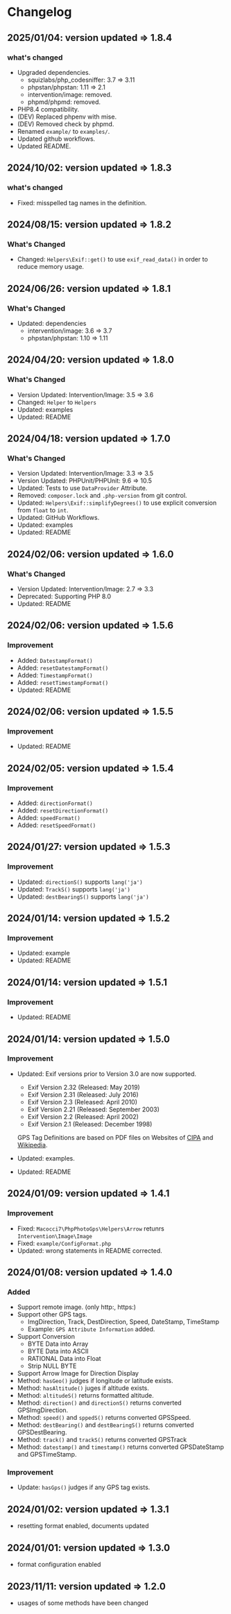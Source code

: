 # Changelog

## 2025/01/04: version updated => 1.8.4

### what's changed

- Upgraded dependencies.
  - squizlabs/php_codesniffer: 3.7 => 3.11
  - phpstan/phpstan: 1.11 => 2.1
  - intervention/image: removed.
  - phpmd/phpmd: removed.
- PHP8.4 compatibility.
- (DEV) Replaced phpenv with mise.
- (DEV) Removed check by phpmd.
- Renamed `example/` to `examples/`.
- Updated github workflows.
- Updated README.

## 2024/10/02: version updated => 1.8.3

### what's changed

- Fixed: misspelled tag names in the definition.

## 2024/08/15: version updated => 1.8.2

### What's Changed

- Changed: `Helpers\Exif::get()` to use `exif_read_data()` in order to reduce memory usage.

## 2024/06/26: version updated => 1.8.1

### What's Changed

- Updated: dependencies
    - intervention/image: 3.6 => 3.7
    - phpstan/phpstan: 1.10 => 1.11

## 2024/04/20: version updated => 1.8.0

### What's Changed

- Version Updated: Intervention/Image: 3.5 => 3.6
- Changed: `Helper` to `Helpers`
- Updated: examples
- Updated: README

## 2024/04/18: version updated => 1.7.0

### What's Changed

- Version Updated: Intervention/Image: 3.3 => 3.5
- Version Updated: PHPUnit/PHPUnit: 9.6 => 10.5
- Updated: Tests to use `DataProvider` Attribute.
- Removed: `composer.lock` and `.php-version` from git control.
- Updated: `Helpers\Exif::simplifyDegrees()` to use explicit conversion from `float` to `int`.
- Updated: GitHub Workflows.
- Updated: examples
- Updated: README

## 2024/02/06: version updated => 1.6.0

### What's Changed

- Version Updated: Intervention/Image: 2.7 => 3.3
- Deprecated: Supporting PHP 8.0
- Updated: README

## 2024/02/06: version updated => 1.5.6

### Improvement

- Added: `DatestampFormat()`
- Added: `resetDatestampFormat()`
- Added: `TimestampFormat()`
- Added: `resetTimestampFormat()`
- Updated: README

## 2024/02/06: version updated => 1.5.5

### Improvement

- Updated: README

## 2024/02/05: version updated => 1.5.4

### Improvement

- Added: `directionFormat()`
- Added: `resetDirectionFormat()`
- Added: `speedFormat()`
- Added: `resetSpeedFormat()`

## 2024/01/27: version updated => 1.5.3

### Improvement

- Updated: `directionS()` supports `lang('ja')`
- Updated: `TrackS()` supports `lang('ja')`
- Updated: `destBearingS()` supports `lang('ja')`

## 2024/01/14: version updated => 1.5.2

### Improvement

- Updated: example
- Updated: README

## 2024/01/14: version updated => 1.5.1

### Improvement

- Updated: README

## 2024/01/14: version updated => 1.5.0

### Improvement

- Updated: Exif versions prior to Version 3.0 are now supported.
    - Exif Version 2.32 (Released: May 2019)
    - Exif Version 2.31 (Released: July 2016)
    - Exif Version 2.3 (Released: April 2010)
    - Exif Version 2.21 (Released: September 2003)
    - Exif Version 2.2 (Released: April 2002)
    - Exif Version 2.1 (Released: December 1998)

    GPS Tag Definitions are based on PDF files on Websites of [CIPA](https://cipa.jp/e/std/std-sec.html) and [Wikipedia](https://en.wikipedia.org/wiki/Exif).
- Updated: examples.
- Updated: README

## 2024/01/09: version updated => 1.4.1

### Improvement

- Fixed: `Macocci7\PhpPhotoGps\Helpers\Arrow` retunrs `Intervention\Image\Image`
- Fixed: `example/ConfigFormat.php`
- Updated: wrong statements in README corrected.

## 2024/01/08: version updated => 1.4.0

### Added

- Support remote image. (only http:, https:)
- Support other GPS tags. 
  - ImgDirection, Track, DestDirection, Speed, DateStamp, TimeStamp
  - Example: `GPS Attribute Information` added.
- Support Conversion
  - BYTE Data into Array
  - BYTE Data into ASCII
  - RATIONAL Data into Float
  - Strip NULL BYTE
- Support Arrow Image for Direction Display
- Method: `hasGeo()` judges if longitude or latitude exists.
- Method: `hasAltitude()` juges if altitude exists.
- Method: `altitudeS()` returns formatted altitude.
- Method: `direction()` and `directionS()` returns converted GPSImgDirection.
- Method: `speed()` and `sppedS()` returns converted GPSSpeed.
- Method: `destBearing()` and `destBearingS()` returns converted GPSDestBearing.
- Method: `track()` and `trackS()` returns converted GPSTrack
- Method: `datestamp()` and `timestamp()` returns converted GPSDateStamp and GPSTimeStamp.

### Improvement

- Update: `hasGps()` judges if any GPS tag exists.

## 2024/01/02: version updated => 1.3.1

- resetting format enabled, documents updated

## 2024/01/01: version updated => 1.3.0

- format configuration enabled

## 2023/11/11: version updated => 1.2.0

- usages of some methods have been changed
